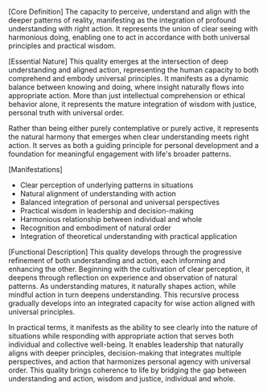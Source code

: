 [Core Definition]
The capacity to perceive, understand and align with the deeper patterns of reality, manifesting as the integration of profound understanding with right action. It represents the union of clear seeing with harmonious doing, enabling one to act in accordance with both universal principles and practical wisdom.

[Essential Nature]
This quality emerges at the intersection of deep understanding and aligned action, representing the human capacity to both comprehend and embody universal principles. It manifests as a dynamic balance between knowing and doing, where insight naturally flows into appropriate action. More than just intellectual comprehension or ethical behavior alone, it represents the mature integration of wisdom with justice, personal truth with universal order.

Rather than being either purely contemplative or purely active, it represents the natural harmony that emerges when clear understanding meets right action. It serves as both a guiding principle for personal development and a foundation for meaningful engagement with life's broader patterns.

[Manifestations]
- Clear perception of underlying patterns in situations
- Natural alignment of understanding with action
- Balanced integration of personal and universal perspectives
- Practical wisdom in leadership and decision-making
- Harmonious relationship between individual and whole
- Recognition and embodiment of natural order
- Integration of theoretical understanding with practical application

[Functional Description]
This quality develops through the progressive refinement of both understanding and action, each informing and enhancing the other. Beginning with the cultivation of clear perception, it deepens through reflection on experience and observation of natural patterns. As understanding matures, it naturally shapes action, while mindful action in turn deepens understanding. This recursive process gradually develops into an integrated capacity for wise action aligned with universal principles.

In practical terms, it manifests as the ability to see clearly into the nature of situations while responding with appropriate action that serves both individual and collective well-being. It enables leadership that naturally aligns with deeper principles, decision-making that integrates multiple perspectives, and action that harmonizes personal agency with universal order. This quality brings coherence to life by bridging the gap between understanding and action, wisdom and justice, individual and whole.